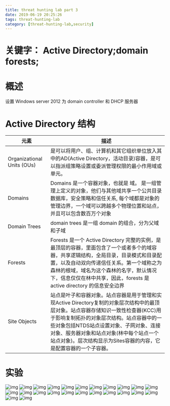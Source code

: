 ```yaml
---
title: threat hunting lab part 3
date: 2019-06-19 20:25:26
tags: threat-hunting-lab
category: [threat-hunting-lab,security]
---
```

# 关键字： Active Directory;domain forests;
# 概述
设置 Windows server 2012 为 domain controller 和 DHCP 服务器
<!-- more -->
# Active Directory 结构
|元素|描述|
| ----|----|
| Organizational Units (OUs)| 是可以将用户、组、计算机和其它组织单位放入其中的AD(Active Directory，活动目录)容器，是可以指派组策略设置或委派管理权限的最小作用域或单元。
| Domains | Domains 是一个容器对象，也就是 域。 是一组管理上定义的对象，他们与其他域共享一个公共目录数据库，安全策略和信任关系, 每个域都是对象的管理边界，一个域可以跨越多个物理位置和站点，并且可以包含数百万个对象
| Domain Trees | domain trees 是一组 domain 的组合，分为父域和子域
| Forests | Forests 是一个 Active Directory 完整的实例，是最顶层的容器，里面包含了一个或者多个的域容器，共享逻辑结构，全局目录，目录模式和目录配置，以及自动双向传递信任关系。第一个域称之为森林的根域，域名为这个森林的名字，默认情况下，信息仅仅在林中共享，因此，forests 是active directory 的信息安全边界
| Site Objects | 站点是叶子和容器对象。站点容器是用于管理和实现Active Directory复制的对象层次结构中的最顶层对象。站点容器存储知识一致性检查器(KCC)用于影响复制拓扑的对象层次结构。站点容器中的一些对象包括NTDS站点设置对象、子网对象、连接对象、服务器对象和站点对象(林中每个站点一个站点对象)。层次结构显示为Sites容器的内容，它是配置容器的一个子容器。 


# 实验
![img](/postimg/lab3-1.jpg)
![img](/postimg/lab3-2.jpg)
![img](/postimg/lab3-3.jpg)
![img](/postimg/lab3-4.jpg)
![img](/postimg/lab3-5.jpg)
![img](/postimg/lab3-6.jpg)
![img](/postimg/lab3-7.jpg)
![img](/postimg/lab3-8.jpg)
![img](/postimg/lab3-9.jpg)
![img](/postimg/lab3-11.jpg)
![img](/postimg/lab3-12.jpg)
![img](/postimg/lab3-13.jpg)
![img](/postimg/lab3-14.jpg)
![img](/postimg/lab3-15.jpg)
![img](/postimg/lab3-16.jpg)
![img](/postimg/lab3-17.jpg)
![img](/postimg/lab3-18.jpg)
![img](/postimg/lab3-19.jpg)
![img](/postimg/lab3-20.jpg)
![img](/postimg/lab3-21.jpg)
![img](/postimg/lab3-22.jpg)
![img](/postimg/lab3-23.jpg)
![img](/postimg/lab3-24.jpg)
![img](/postimg/lab3-25.jpg)
